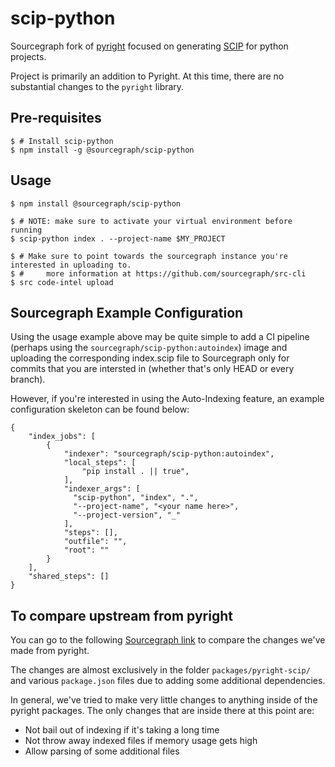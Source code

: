 # scip-python

Sourcegraph fork of [pyright](https://github.com/microsoft/pyright) focused on generating [SCIP](https://github.com/sourcegraph/scip) for python projects.

Project is primarily an addition to Pyright. At this time, there are no substantial changes to the `pyright` library.

## Pre-requisites

```
$ # Install scip-python
$ npm install -g @sourcegraph/scip-python
```

## Usage

```
$ npm install @sourcegraph/scip-python

$ # NOTE: make sure to activate your virtual environment before running
$ scip-python index . --project-name $MY_PROJECT

$ # Make sure to point towards the sourcegraph instance you're interested in uploading to.
$ #     more information at https://github.com/sourcegraph/src-cli
$ src code-intel upload
```

## Sourcegraph Example Configuration

Using the usage example above may be quite simple to add a CI pipeline (perhaps using the `sourcegraph/scip-python:autoindex`) image
and uploading the corresponding index.scip file to Sourcegraph only for commits that you are intersted in (whether that's only HEAD
or every branch).

However, if you're interested in using the Auto-Indexing feature, an example configuration skeleton can be found below:

```
{
    "index_jobs": [
        {
            "indexer": "sourcegraph/scip-python:autoindex",
            "local_steps": [
                "pip install . || true",
            ],
            "indexer_args": [
              "scip-python", "index", ".",
              "--project-name", "<your name here>",
              "--project-version", "_"
            ],
            "steps": [],
            "outfile": "",
            "root": ""
        }
    ],
    "shared_steps": []
}
```

## To compare upstream from pyright

You can go to the following [Sourcegraph
link](https://sourcegraph.com/github.com/sourcegraph/scip-python/-/compare/pyright-mirror...scip)
to compare the changes we've made from pyright.

The changes are almost exclusively in the folder `packages/pyright-scip/` and various `package.json` files
due to adding some additional dependencies.

In general, we've tried to make very little changes to anything inside of the pyright packages.
The only changes that are inside there at this point are:
- Not bail out of indexing if it's taking a long time
- Not throw away indexed files if memory usage gets high
- Allow parsing of some additional files

